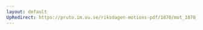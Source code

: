 ```yaml
---
layout: default
UpRedirect: https://pruto.im.uu.se/riksdagen-motions-pdf/1870/mot_1870__ak__224/mot_1870__ak__224-002.pdf
---
```

